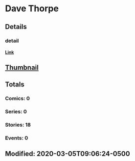 # Dave  Thorpe 
## Details
### detail
#### [Link](http://marvel.com/comics/creators/13434/dave_thorpe?utm_campaign=apiRef&utm_source=225578a89fc76f3d20fbffda5d17a88d)
## [Thumbnail](http://i.annihil.us/u/prod/marvel/i/mg/b/40/image_not_available.jpg)
## Totals
### Comics: 0
### Series: 0
### Stories: 18
### Events: 0
## Modified: 2020-03-05T09:06:24-0500
